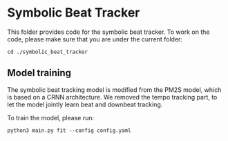 # Symbolic Beat Tracker

This folder provides code for the symbolic beat tracker. To work on the code, please make sure that you are under the current folder:

    cd ./symbolic_beat_tracker


## Model training

The symbolic beat tracking model is modified from the PM2S model, which is based on a CRNN architecture. We removed the tempo tracking part, to let the model jointly learn beat and downbeat tracking.

To train the model, please run:

    python3 main.py fit --config config.yaml
